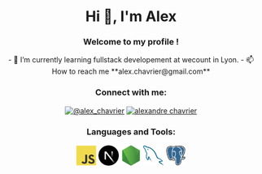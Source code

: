 <h1 align="center">Hi 👋, I'm Alex</h1>
<h3 align="center">Welcome to my profile !</h3>

<p align="center"> 
- 🌱 I’m currently learning fullstack developement at wecount in Lyon.
- 📫 How to reach me **alex.chavrier@gmail.com**
</p>


<h3 align="center">Connect with me:</h3>
<p align="center">
<a href="https://twitter.com/@alex_chavrier" target="blank"><img align="center" src="https://raw.githubusercontent.com/rahuldkjain/github-profile-readme-generator/master/src/images/icons/Social/twitter.svg" alt="@alex_chavrier" height="30" width="40" /></a>
<a href="https://linkedin.com/in/alexandre chavrier" target="blank"><img align="center" src="https://raw.githubusercontent.com/rahuldkjain/github-profile-readme-generator/master/src/images/icons/Social/linked-in-alt.svg" alt="alexandre chavrier" height="30" width="40" /></a>
</p>

<h3 align="center">Languages and Tools:</h3>
<p align="center"
  <img src="https://raw.githubusercontent.com/devicons/devicon/master/icons/typescript/typescript-original.svg" width="40" height="40"/>
  <img src="https://raw.githubusercontent.com/devicons/devicon/master/icons/javascript/javascript-original.svg" width="40" height="40"/>
  <img src="https://raw.githubusercontent.com/devicons/devicon/master/icons/nextjs/nextjs-original.svg" width="40" height="40"/>
  <img src="https://raw.githubusercontent.com/devicons/devicon/master/icons/nodejs/nodejs-original.svg" width="40" height="40"/>
  <img src="https://raw.githubusercontent.com/devicons/devicon/master/icons/mysql/mysql-original.svg" width="40" height="40"/>
  <img src="https://raw.githubusercontent.com/devicons/devicon/master/icons/postgresql/postgresql-original.svg" width="40" height="40"/>
</p>

